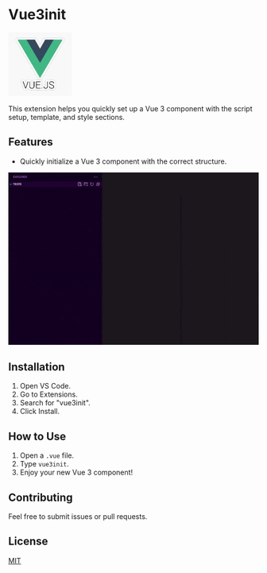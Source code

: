 # Vue3init
![Extension Icon](images/vue_logo-128x128.jpg)

This extension helps you quickly set up a Vue 3 component with the script setup, template, and style sections.

## Features

- Quickly initialize a Vue 3 component with the correct structure.

![Demo](images/demo.gif)

## Installation

1. Open VS Code.
2. Go to Extensions.
3. Search for "vue3init".
4. Click Install.

## How to Use

1. Open a `.vue` file.
2. Type `vue3init`.
3. Enjoy your new Vue 3 component!

## Contributing

Feel free to submit issues or pull requests.

## License

[MIT](LICENSE)
